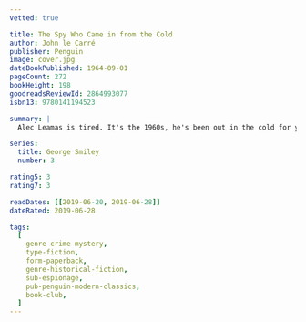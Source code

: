 ```yaml
---
vetted: true

title: The Spy Who Came in from the Cold
author: John le Carré
publisher: Penguin
image: cover.jpg
dateBookPublished: 1964-09-01
pageCount: 272
bookHeight: 198
goodreadsReviewId: 2864993077
isbn13: 9780141194523

summary: |
  Alec Leamas is tired. It's the 1960s, he's been out in the cold for years, spying in the shadow of the Berlin Wall for his British masters. He has seen too many good agents murdered for their troubles. Now Control wants to bring him in at last - but only after one final assignment. He must travel deep into the heart of Communist Germany and betray his country, a job that he will do with his usual cynical professionalism. But when George Smiley tries to help a young woman Leamas has befriended, Leamas's mission may prove to be the worst thing he could ever have done. In le Carré's breakthrough work of 1963, the spy story is reborn as a gritty and terrible tale of men who are caught up in politics beyond their imagining.

series:
  title: George Smiley
  number: 3

rating5: 3
rating7: 3

readDates: [[2019-06-20, 2019-06-28]]
dateRated: 2019-06-28

tags:
  [
    genre-crime-mystery,
    type-fiction,
    form-paperback,
    genre-historical-fiction,
    sub-espionage,
    pub-penguin-modern-classics,
    book-club,
  ]
---
```

